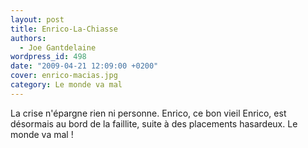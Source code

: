 ```yaml
---
layout: post
title: Enrico-La-Chiasse
authors:
  - Joe Gantdelaine
wordpress_id: 498
date: "2009-04-21 12:09:00 +0200"
cover: enrico-macias.jpg
category: Le monde va mal
---
```


La crise n'épargne rien ni personne. Enrico, ce bon vieil Enrico, est désormais
au bord de la faillite, suite à des placements hasardeux. Le monde va mal !
